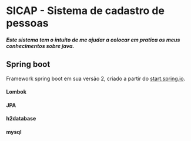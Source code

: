 # SICAP - Sistema de cadastro de pessoas
   ##### Este sistema tem o intuito de me ajudar a colocar em pratica os meus conhecimentos sobre java.
## Spring boot   
   Framework spring boot em sua versão 2, criado a partir do [start.spring.io](https://start.spring.io/).
#### Lombok
#### JPA
#### h2database
#### mysql